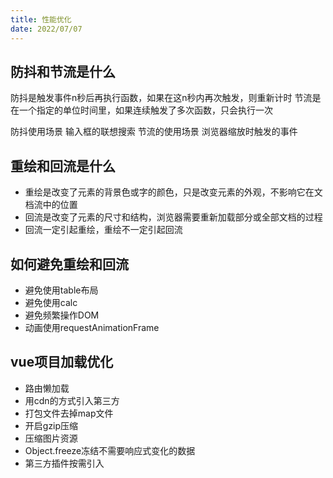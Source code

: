 ```yaml
---
title: 性能优化
date: 2022/07/07
---
```


## 防抖和节流是什么

防抖是触发事件n秒后再执行函数，如果在这n秒内再次触发，则重新计时
节流是在一个指定的单位时间里，如果连续触发了多次函数，只会执行一次

防抖使用场景 输入框的联想搜索
节流的使用场景 浏览器缩放时触发的事件

## 重绘和回流是什么

- 重绘是改变了元素的背景色或字的颜色，只是改变元素的外观，不影响它在文档流中的位置
- 回流是改变了元素的尺寸和结构，浏览器需要重新加载部分或全部文档的过程
- 回流一定引起重绘，重绘不一定引起回流

## 如何避免重绘和回流

- 避免使用table布局
- 避免使用calc
- 避免频繁操作DOM
- 动画使用requestAnimationFrame

## vue项目加载优化

- 路由懒加载
- 用cdn的方式引入第三方
- 打包文件去掉map文件
- 开启gzip压缩
- 压缩图片资源
- Object.freeze冻结不需要响应式变化的数据
- 第三方插件按需引入
